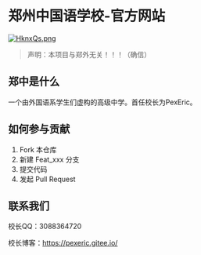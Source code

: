 # 郑州中国语学校-官方网站

[![HknxQs.png](https://s4.ax1x.com/2022/02/01/HknxQs.png)](https://imgtu.com/i/HknxQs)

> 声明：本项目与郑外无关！！！（确信）

## 郑中是什么

一个由外国语系学生们虚构的高级中学。首任校长为PexEric。

## 如何参与贡献

1. Fork 本仓库
2. 新建 Feat_xxx 分支
3. 提交代码
4. 发起 Pull Request

## 联系我们

校长QQ：3088364720

校长博客：https://pexeric.gitee.io/

